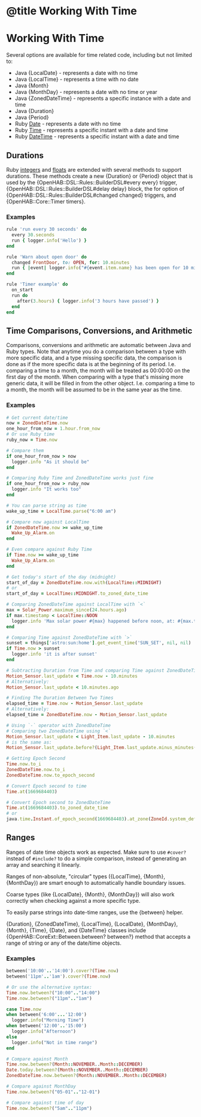 # @title Working With Time

# Working With Time

Several options are available for time related code, including but not limited to:

* Java {LocalDate} - represents a date with no time
* Java {LocalTime} - represents a time with no date
* Java {Month}
* Java {MonthDay} - represents a date with no time or year
* Java {ZonedDateTime} - represents a specific instance with a date and time
* Java {Duration}
* Java {Period}
* Ruby [Date](https://ruby-doc.org/stdlib-2.6.8/libdoc/date/rdoc/Date.html) - represents a date with no time
* Ruby [Time](https://ruby-doc.org/core/Time.html) - represents a specific instant with a date and time
* Ruby [DateTime](https://ruby-doc.org/core/DateTime.html) - represents a specific instant with a date and time

## Durations

Ruby [integers](https://ruby-doc.org/core-2.6.8/Integer.html) and
[floats](https://ruby-doc.org/core-2.6.8/Float.html) are extended with several
methods to support durations. These methods create a new {Duration} or {Period}
object that is used by the {OpenHAB::DSL::Rules::BuilderDSL#every every} trigger,
{OpenHAB::DSL::Rules::BuilderDSL#delay delay} block, the for option of
{OpenHAB::DSL::Rules::BuilderDSL#changed changed} triggers, and
{OpenHAB::Core::Timer timers}.


### Examples

```ruby
rule 'run every 30 seconds' do
  every 30.seconds
  run { logger.info('Hello') }
end
```

```ruby
rule 'Warn about open door' do
  changed FrontDoor, to: OPEN, for: 10.minutes
  run { |event| logger.info("#{event.item.name} has been open for 10 minutes") }
end
```

```ruby
rule 'Timer example' do
  on_start
  run do
    after(3.hours) { logger.info('3 hours have passed') }
  end
end
```

## Time Comparisons, Conversions, and Arithmetic

Comparisons, conversions and arithmetic are automatic between Java and Ruby types.
Note that anytime you do a comparison between a type with more specific data, and
a type missing specific data, the comparison is done as if the more specific data
is at the beginning of its period. I.e. comparing a time to a month, the month
will be treated as 00:00:00 on the first day of the month. When comparing with
a type that's missing more generic data, it will be filled in from the other object.
I.e. comparing a time to a month, the month will be assumed to be in the same year
as the time.

### Examples

```ruby
# Get current date/time
now = ZonedDateTime.now
one_hour_from_now = 1.hour.from_now
# Or use Ruby time
ruby_now = Time.now

# Compare them
if one_hour_from_now > now
  logger.info "As it should be"
end

# Comparing Ruby Time and ZonedDateTime works just fine
if one_hour_from_now > ruby_now
  logger.info "It works too"
end
```

```ruby
# You can parse string as time
wake_up_time = LocalTime.parse("6:00 am")

# Compare now against LocalTime
if ZonedDateTime.now >= wake_up_time
  Wake_Up_Alarm.on
end

# Even compare against Ruby Time
if Time.now >= wake_up_time
  Wake_Up_Alarm.on
end
```

```ruby
# Get today's start of the day (midnight)
start_of_day = ZonedDateTime.now.with(LocalTime::MIDNIGHT)
# or
start_of_day = LocalTime::MIDNIGHT.to_zoned_date_time
```

```ruby
# Comparing ZonedDateTime against LocalTime with `<`
max = Solar_Power.maximum_since(24.hours.ago)
if max.timestamp < LocalTime::NOON
  logger.info 'Max solar power #{max} happened before noon, at: #{max.timestamp}'
end

# Comparing Time against ZonedDateTime with `>`
sunset = things['astro:sun:home'].get_event_time('SUN_SET', nil, nil)
if Time.now > sunset 
  logger.info 'it is after sunset'
end

# Subtracting Duration from Time and comparing Time against ZonedDateTime
Motion_Sensor.last_update < Time.now - 10.minutes
# Alternatively:
Motion_Sensor.last_update < 10.minutes.ago

# Finding The Duration Between Two Times
elapsed_time = Time.now - Motion_Sensor.last_update
# Alternatively:
elapsed_time = ZonedDateTime.now - Motion_Sensor.last_update

# Using `-` operator with ZonedDateTime
# Comparing two ZonedDateTime using `<` 
Motion_Sensor.last_update < Light_Item.last_update - 10.minutes
# is the same as:
Motion_Sensor.last_update.before?(Light_Item.last_update.minus_minutes(10))
```

```ruby
# Getting Epoch Second
Time.now.to_i
ZonedDateTime.now.to_i
ZonedDateTime.now.to_epoch_second

# Convert Epoch second to time
Time.at(1669684403)

# Convert Epoch second to ZonedDateTime
Time.at(1669684403).to_zoned_date_time
# or
java.time.Instant.of_epoch_second(1669684403).at_zone(ZoneId.system_default)
```

## Ranges

Ranges of date time objects work as expected. Make sure to use `#cover?`
instead of `#include?` to do a simple comparison, instead of generating
an array and searching it linearly.

Ranges of non-absolute, "circular" types ({LocalTime}, {Month}, {MonthDay})
are smart enough to automatically handle boundary issues.

Coarse types (like {LocalDate}, {Month}, {MonthDay}) will also work correctly when checking
against a more specific type.

To easily parse strings into date-time ranges, use the {between} helper.

{Duration}, {ZonedDateTime}, {LocalTime}, {LocalDate}, {MonthDay}, {Month}, {Time}, {Date}, and {DateTime}
classes include {OpenHAB::CoreExt::Between.between? between?} method that accepts a range
of string or any of the date/time objects.

### Examples

```ruby
between('10:00'..'14:00').cover?(Time.now)
between('11pm'..'1am').cover?(Time.now)

# Or use the alternative syntax:
Time.now.between?("10:00".."14:00")
Time.now.between?("11pm".."1am")

case Time.now
when between('6:00'...'12:00')
  logger.info("Morning Time")
when between('12:00'..'15:00')
  logger.info("Afternoon")
else
  logger.info("Not in time range")
end

# Compare against Month
Time.now.between?(Month::NOVEMBER..Month::DECEMBER)
Date.today.between?(Month::NOVEMBER..Month::DECEMBER)
ZonedDateTime.now.between?(Month::NOVEMBER..Month::DECEMBER)

# Compare against MonthDay
Time.now.between?("05-01".."12-01")

# Compare against time of day
Time.now.between?("5am".."11pm")
```
